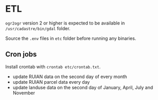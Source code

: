 # ETL

`ogr2ogr` version 2 or higher is expected to be available in `/usr/cadastre/bin/gdal` folder.

Source the `.env` files in `etc` folder before running any binaries.

## Cron jobs

Install crontab with `crontab etc/crontab.txt`.

- update RUIAN data on the second day of every month
- update RUIAN parcel data every day
- update landuse data on the second day of January, April, July and November
